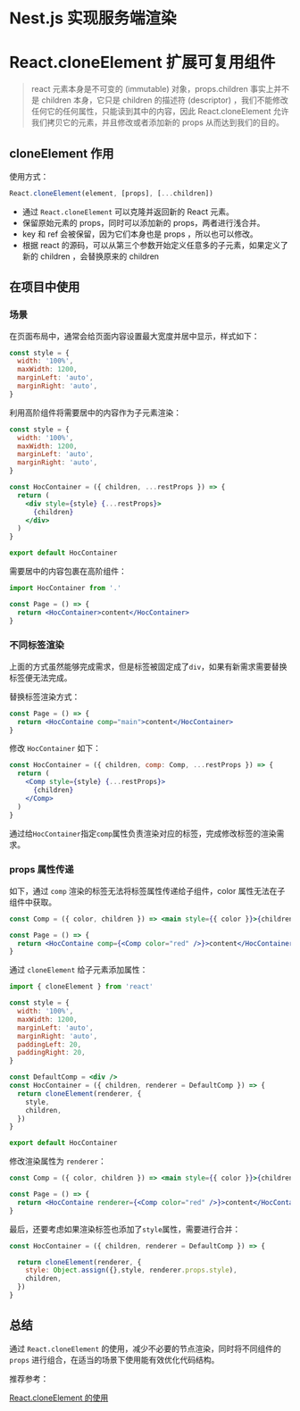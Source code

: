 # Nest.js 实现服务端渲染

# React.cloneElement 扩展可复用组件

> react 元素本身是不可变的 (immutable) 对象，props.children 事实上并不是 children 本身，它只是 children 的描述符 (descriptor) ，我们不能修改任何它的任何属性，只能读到其中的内容，因此 React.cloneElement 允许我们拷贝它的元素，并且修改或者添加新的 props 从而达到我们的目的。

## cloneElement 作用

使用方式：

```js
React.cloneElement(element, [props], [...children])
```

- 通过 `React.cloneElement` 可以克隆并返回新的 React 元素。
- 保留原始元素的 props，同时可以添加新的 props，两者进行浅合并。
- key 和 ref 会被保留，因为它们本身也是 props ，所以也可以修改。
- 根据 react 的源码，可以从第三个参数开始定义任意多的子元素，如果定义了新的 children ，会替换原来的 children

## 在项目中使用

### 场景

在页面布局中，通常会给页面内容设置最大宽度并居中显示，样式如下：

```js
const style = {
  width: '100%',
  maxWidth: 1200,
  marginLeft: 'auto',
  marginRight: 'auto',
}
```

利用高阶组件将需要居中的内容作为子元素渲染：

```jsx
const style = {
  width: '100%',
  maxWidth: 1200,
  marginLeft: 'auto',
  marginRight: 'auto',
}

const HocContainer = ({ children, ...restProps }) => {
  return (
    <div style={style} {...restProps}>
      {children}
    </div>
  )
}

export default HocContainer
```

需要居中的内容包裹在高阶组件：

```jsx
import HocContainer from '.'

const Page = () => {
  return <HocContainer>content</HocContainer>
}
```

### 不同标签渲染

上面的方式虽然能够完成需求，但是标签被固定成了`div`，如果有新需求需要替换标签便无法完成。

替换标签渲染方式：

```jsx
const Page = () => {
  return <HocContaine comp="main">content</HocContainer>
}
```

修改 `HocContainer` 如下：

```jsx
const HocContainer = ({ children, comp: Comp, ...restProps }) => {
  return (
    <Comp style={style} {...restProps}>
      {children}
    </Comp>
  )
}
```

通过给`HocContainer`指定`comp`属性负责渲染对应的标签，完成修改标签的渲染需求。

### props 属性传递

如下，通过 `comp` 渲染的标签无法将标签属性传递给子组件，color 属性无法在子组件中获取。

```jsx
const Comp = ({ color, children }) => <main style={{ color }}>{children}</main>

const Page = () => {
  return <HocContaine comp={<Comp color="red" />}>content</HocContainer>
}
```

通过 `cloneElement` 给子元素添加属性：

```jsx
import { cloneElement } from 'react'

const style = {
  width: '100%',
  maxWidth: 1200,
  marginLeft: 'auto',
  marginRight: 'auto',
  paddingLeft: 20,
  paddingRight: 20,
}

const DefaultComp = <div />
const HocContainer = ({ children, renderer = DefaultComp }) => {
  return cloneElement(renderer, {
    style,
    children,
  })
}

export default HocContainer
```

修改渲染属性为 `renderer`：

```jsx
const Comp = ({ color, children }) => <main style={{ color }}>{children}</main>

const Page = () => {
  return <HocContaine renderer={<Comp color="red" />}>content</HocContainer>
}
```

最后，还要考虑如果渲染标签也添加了`style`属性，需要进行合并：

```jsx
const HocContainer = ({ children, renderer = DefaultComp }) => {

  return cloneElement(renderer, {
    style: Object.assign({},style, renderer.props.style),
    children,
  })
}
```

## 总结

通过 `React.cloneElement` 的使用，减少不必要的节点渲染，同时将不同组件的 `props` 进行组合，在适当的场景下使用能有效优化代码结构。

推荐参考：

[React.cloneElement 的使用](https://fullstackbb.com/react/when-to-use-react-cloneelement/)